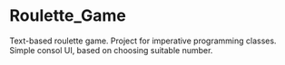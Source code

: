 # Roulette_Game
Text-based roulette game.
Project for imperative programming classes.
Simple consol UI, based on choosing suitable number.

